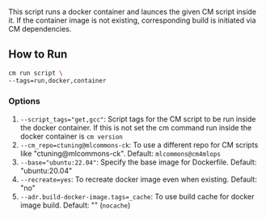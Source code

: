 This script runs a docker container and launces the given CM script inside it. 
If the container image is not existing, corresponding build is initiated via CM dependencies.

## How to Run
```bash
cm run script \
--tags=run,docker,container
```
### Options
1. `--script_tags="get,gcc"`: Script tags for the CM script to be run inside the docker container. 
    If this is not set the cm command run inside the docker container is `cm version`
2. `--cm_repo=ctuning@mlcommons-ck`: To use a different repo for CM scripts like "ctuning@mlcommons-ck". Default: `mlcommons@cm4mlops`
3. `--base="ubuntu:22.04"`: Specify the base image for Dockerfile. Default: "ubuntu:20.04" 
4. `--recreate=yes`: To recreate docker image even when existing. Default: "no"
5. `--adr.build-docker-image.tags=_cache`: To use build cache for docker image build. Default: "" (`nocache`)
